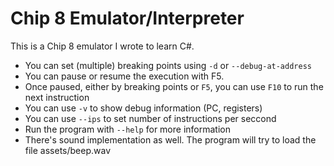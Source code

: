 # Chip 8 Emulator/Interpreter

This is a Chip 8 emulator I wrote to learn C#.

- You can set (multiple) breaking points using `-d` or `--debug-at-address`
- You can pause or resume the execution with F5.
- Once paused, either by breaking points or `F5`, you can use `F10` to run the
  next instruction
- You can use `-v` to show debug information (PC, registers)
- You can use `--ips` to set number of instructions per seccond
- Run the program with `--help` for more information
- There's sound implementation as well. The program will try to load the file
  assets/beep.wav
